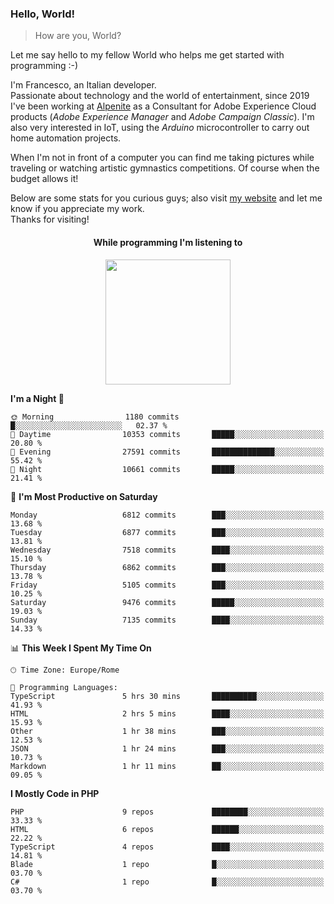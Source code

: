 ### Hello, World!

> How are you, World?

Let me say hello to my fellow World who helps me get started with programming :-)

I'm Francesco, an Italian developer.  
Passionate about technology and the world of entertainment, since 2019 I've been working at [Alpenite](https://www.alpenite.com) as a Consultant for Adobe Experience Cloud products (*Adobe Experience Manager* and *Adobe Campaign Classic*). I'm also very interested in IoT, using the *Arduino* microcontroller to carry out home automation projects.

When I'm not in front of a computer you can find me taking pictures while traveling or watching artistic gymnastics competitions. Of course when the budget allows it!

Below are some stats for you curious guys; also visit [my website](https://www.francescorega.eu) and let me know if you appreciate my work.  
Thanks for visiting!

<div align="center">
  <h4>While programming I'm listening to</h4>
  <a href="https://apps.francescorega.eu/now-playing/11147232609" target="_blank"><img src="https://apps.francescorega.eu/now-playing/11147232609" width="200"></a>
</div>

<!--START_SECTION:waka-->
**I'm a Night 🦉** 

```text
🌞 Morning                1180 commits        █░░░░░░░░░░░░░░░░░░░░░░░░   02.37 % 
🌆 Daytime                10353 commits       █████░░░░░░░░░░░░░░░░░░░░   20.80 % 
🌃 Evening                27591 commits       ██████████████░░░░░░░░░░░   55.42 % 
🌙 Night                  10661 commits       █████░░░░░░░░░░░░░░░░░░░░   21.41 % 
```
📅 **I'm Most Productive on Saturday** 

```text
Monday                   6812 commits        ███░░░░░░░░░░░░░░░░░░░░░░   13.68 % 
Tuesday                  6877 commits        ███░░░░░░░░░░░░░░░░░░░░░░   13.81 % 
Wednesday                7518 commits        ████░░░░░░░░░░░░░░░░░░░░░   15.10 % 
Thursday                 6862 commits        ███░░░░░░░░░░░░░░░░░░░░░░   13.78 % 
Friday                   5105 commits        ███░░░░░░░░░░░░░░░░░░░░░░   10.25 % 
Saturday                 9476 commits        █████░░░░░░░░░░░░░░░░░░░░   19.03 % 
Sunday                   7135 commits        ████░░░░░░░░░░░░░░░░░░░░░   14.33 % 
```


📊 **This Week I Spent My Time On** 

```text
🕑︎ Time Zone: Europe/Rome

💬 Programming Languages: 
TypeScript               5 hrs 30 mins       ██████████░░░░░░░░░░░░░░░   41.93 % 
HTML                     2 hrs 5 mins        ████░░░░░░░░░░░░░░░░░░░░░   15.93 % 
Other                    1 hr 38 mins        ███░░░░░░░░░░░░░░░░░░░░░░   12.53 % 
JSON                     1 hr 24 mins        ███░░░░░░░░░░░░░░░░░░░░░░   10.73 % 
Markdown                 1 hr 11 mins        ██░░░░░░░░░░░░░░░░░░░░░░░   09.05 % 
```

**I Mostly Code in PHP** 

```text
PHP                      9 repos             ████████░░░░░░░░░░░░░░░░░   33.33 % 
HTML                     6 repos             ██████░░░░░░░░░░░░░░░░░░░   22.22 % 
TypeScript               4 repos             ████░░░░░░░░░░░░░░░░░░░░░   14.81 % 
Blade                    1 repo              █░░░░░░░░░░░░░░░░░░░░░░░░   03.70 % 
C#                       1 repo              █░░░░░░░░░░░░░░░░░░░░░░░░   03.70 % 
```




<!--END_SECTION:waka-->
